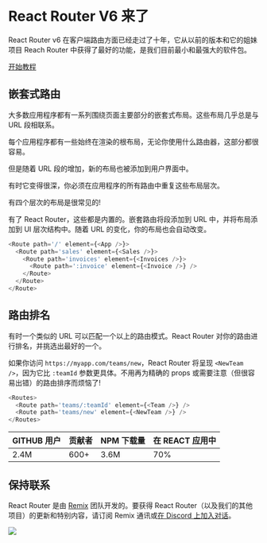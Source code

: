 # React Router V6 来了

React Router v6 在客户端路由方面已经走过了十年，它从以前的版本和它的姐妹项目 Reach Router 中获得了最好的功能，是我们目前最小和最强大的软件包。

[开始教程](https://github.com/ZZZCNY/zh-docs-React-Router-v6/blob/823c2b0ea3dafbe687f8bef2c1c65e587ce03938/%E5%85%A5%E9%97%A8/%E6%95%99%E7%A8%8B.md)

## 嵌套式路由

大多数应用程序都有一系列围绕页面主要部分的嵌套式布局。这些布局几乎总是与 URL 段相联系。

每个应用程序都有一些始终在渲染的根布局，无论你使用什么路由器，这部分都很容易。

但是随着 URL 段的增加，新的布局也被添加到用户界面中。

有时它变得很深，你必须在应用程序的所有路由中重复这些布局层次。

有四个层次的布局是很常见的!

有了 React Router，这些都是内置的。嵌套路由将段添加到 URL 中，并将布局添加到 UI 层次结构中。随着 URL 的变化，你的布局也会自动改变。

```js
<Route path='/' element={<App />}>
  <Route path='sales' element={<Sales />}>
    <Route path='invoices' element={<Invoices />}>
      <Route path=':invoice' element={<Invoice />} />
    </Route>
  </Route>
</Route>
```

## 路由排名

有时一个类似的 URL 可以匹配一个以上的路由模式。React Router 对你的路由进行排名，并挑选出最好的一个。

如果你访问 `https://myapp.com/teams/new`，React Router 将呈现 `<NewTeam />`，因为它比 `:teamId` 参数更具体。不用再为精确的 props 或需要注意（但很容易出错）的路由排序而烦恼了!

```js
<Routes>
  <Route path='teams/:teamId' element={<Team />} />
  <Route path='teams/new' element={<NewTeam />} />
</Routes>
```

| GITHUB 用户 | 贡献者 | NPM 下载量 | 在 REACT 应用中 |
| ----------- | ------ | ---------- | --------------- |
| 2.4M        | 600+   | 3.6M       | 70%             |

## 保持联系

React Router 是由 [Remix](https://remix.run/) 团队开发的。要获得 React Router（以及我们的其他项目）的更新和特别内容，请订阅 Remix 通讯或[在 Discord 上加入对话](https://discord.gg/VBePs6d)。

![](https://reactrouter.com/discord.png)
